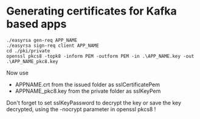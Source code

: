 # Generating certificates for Kafka based apps

```shell
./easyrsa gen-req APP_NAME
./easyrsa sign-req client APP_NAME
cd ./pki/private
openssl pkcs8 -topk8 -inform PEM -outform PEM -in .\APP_NAME.key -out .\APP_NAME_pkc8.key
```

Now use 
 - APPNAME.crt from the issued folder as sslCertificatePem
 - APPNAME_pkc8.key from the private folder as sslKeyPem

Don't forget to set sslKeyPassword to decrypt the key or save the key decrypted, using the -nocrypt parameter in openssl pkcs8 !
